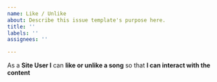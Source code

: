 ```yaml
---
name: Like / Unlike
about: Describe this issue template's purpose here.
title: ''
labels: ''
assignees: ''

---
```


As a **Site User I** can **like or unlike a song** so that **I can interact with the content**
